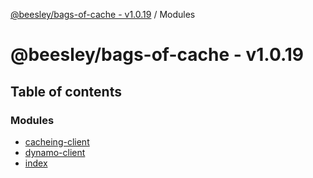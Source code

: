 [@beesley/bags-of-cache - v1.0.19](README.md) / Modules

# @beesley/bags-of-cache - v1.0.19

## Table of contents

### Modules

- [cacheing-client](modules/cacheing_client.md)
- [dynamo-client](modules/dynamo_client.md)
- [index](modules/index.md)
